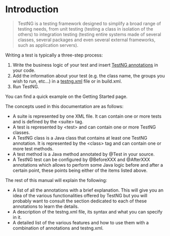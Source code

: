 # Introduction

> TestNG is a testing framework designed to simplify a broad range of testing needs, from unit testing (testing a class in isolation of the others) to integration testing (testing entire systems made of several classes, several packages and even several external frameworks, such as application servers).

Writing a test is typically a three-step process:

1. Write the business logic of your test and insert [TestNG annotations](annotations.md) in your code.
2. Add the information about your test (e.g. the class name, the groups you wish to run, etc...) in a [testng.xml](testngxml.md) file or in build.xml.
3. Run TestNG.


You can find a quick example on the Getting Started page.


The concepts used in this documentation are as follows:

* A suite is represented by one XML file. It can contain one or more tests and is defined by the &lt;suite&gt; tag.
* A test is represented by &lt;test&gt; and can contain one or more TestNG classes.
* A TestNG class is a Java class that contains at least one TestNG annotation. It is represented by the &lt;class&gt; tag and can contain one or more test methods.
* A test method is a Java method annotated by @Test in your source.
* A TestNG test can be configured by @BeforeXXX and @AfterXXX annotations which allows to perform some Java logic before and after a certain point, these points being either of the items listed above.

The rest of this manual will explain the following:

* A list of all the annotations with a brief explanation. This will give you an idea of the various functionalities offered by TestNG but you will probably want to consult the section dedicated to each of these annotations to learn the details.
* A description of the testng.xml file, its syntax and what you can specify in it.
* A detailed list of the various features and how to use them with a combination of annotations and testng.xml.
